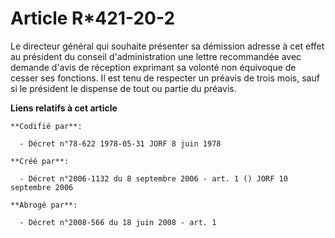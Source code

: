 # Article R*421-20-2

Le directeur général qui souhaite présenter sa démission adresse à cet effet au président du conseil d'administration une
lettre recommandée avec demande d'avis de réception exprimant sa volonté non équivoque de cesser ses fonctions. Il est tenu
de respecter un préavis de trois mois, sauf si le président le dispense de tout ou partie du préavis.

**Liens relatifs à cet article**

	**Codifié par**:

	  - Décret n°78-622 1978-05-31 JORF 8 juin 1978

	**Créé par**:

	  - Décret n°2006-1132 du 8 septembre 2006 - art. 1 () JORF 10 septembre 2006

	**Abrogé par**:

	  - Décret n°2008-566 du 18 juin 2008 - art. 1
